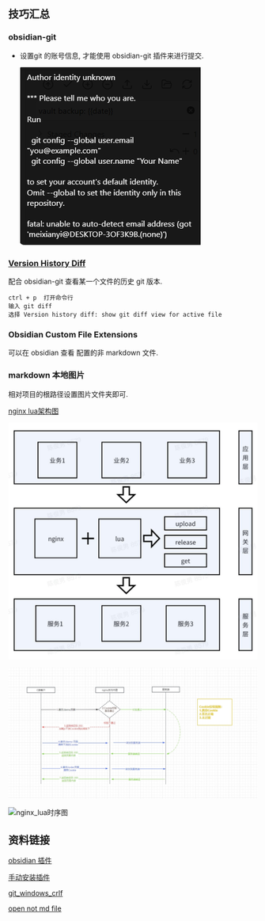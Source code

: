 
## 技巧汇总


### obsidian-git

- 设置git 的账号信息, 才能使用 obsidian-git 插件来进行提交.

	![设置git账号信息](./obsidian_git_tips01.png)


### [Version History Diff](obsidian://show-plugin?id=obsidian-version-history-diff)

配合 obsidian-git 查看某一个文件的历史 git 版本.

	ctrl + p  打开命令行
	输入 git diff
	选择 Version history diff: show git diff view for active file


### Obsidian Custom File Extensions

可以在 obsidian 查看 配置的非 markdown 文件.

### markdown 本地图片

相对项目的根路径设置图片文件夹即可.

[nginx lua架构图](/imgs/2024-01-15/nginx_lua.jpg)

![nginx_lua架构图](/imgs/2024-01-15/nginx_lua.jpg)

![nginx_lua时序图](/imgs/2024-01-15/pytW3uzcsfDnEUCq.jpeg)

![nginx_lua时序图](nginx_lua2.jpg)

## 资料链接

[obsidian 插件](https://mdnice.com/writing/5caac9e9eb61489a959db5fd415e4d20)

[手动安装插件](https://www.youtube.com/watch?v=ffGfVBLDI_0)

[git_windows_crlf](https://stackoverflow.com/questions/17628305/windows-git-warning-lf-will-be-replaced-by-crlf-is-that-warning-tail-backwar)

[open not md file](https://github.com/MeepTech/obsidian-custom-file-extensions-plugin)